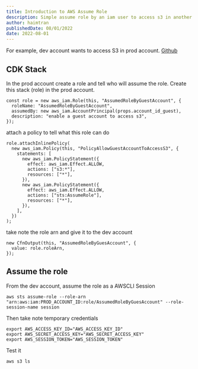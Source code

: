 ```yaml
---
title: Introduction to AWS Assume Role
description: Simple assume role by an iam user to access s3 in another account
author: haimtran
publishedDate: 08/01/2022
date: 2022-08-01
---
```


For example, dev account wants to access S3 in prod account. [Github](https://github.com/entest-hai/aws-assume-role)

## CDK Stack

In the prod account create a role and tell who will assume the role. Create this stack (role) in the prod account.

```tsx
const role = new aws_iam.Role(this, "AssumedRoleByGuestAccount", {
  roleName: "AssumedRoleByGuestAccount",
  assumedBy: new aws_iam.AccountPrincipal(props.account_id_guest),
  description: "enable a guest account to access s3",
});
```

attach a policy to tell what this role can do

```tsx
role.attachInlinePolicy(
  new aws_iam.Policy(this, "PolicyAllowGuestAccountToAccessS3", {
    statements: [
      new aws_iam.PolicyStatement({
        effect: aws_iam.Effect.ALLOW,
        actions: ["s3:*"],
        resources: ["*"],
      }),
      new aws_iam.PolicyStatement({
        effect: aws_iam.Effect.ALLOW,
        actions: ["sts:AssumeRole"],
        resources: ["*"],
      }),
    ],
  })
);
```

take note the role arn and give it to the dev account

```tsx
new CfnOutput(this, "AssumedRoleByGuesAccount", {
  value: role.roleArn,
});
```

## Assume the role

From the dev account, assume the role as a AWSCLI Session

```shell
aws sts assume-role --role-arn "arn:aws:iam:PROD_ACCOUNT_ID:role/AssumedRoleByGuesAccount" --role-session-name session
```

Then take note temporary credentials

```
export AWS_ACCESS_KEY_ID="AWS_ACCESS_KEY_ID"
export AWS_SECRET_ACCESS_KEY="AWS_SECRET_ACCESS_KEY"
export AWS_SESSION_TOKEN="AWS_SESSION_TOKEN"
```

Test it

```shell
aws s3 ls
```
